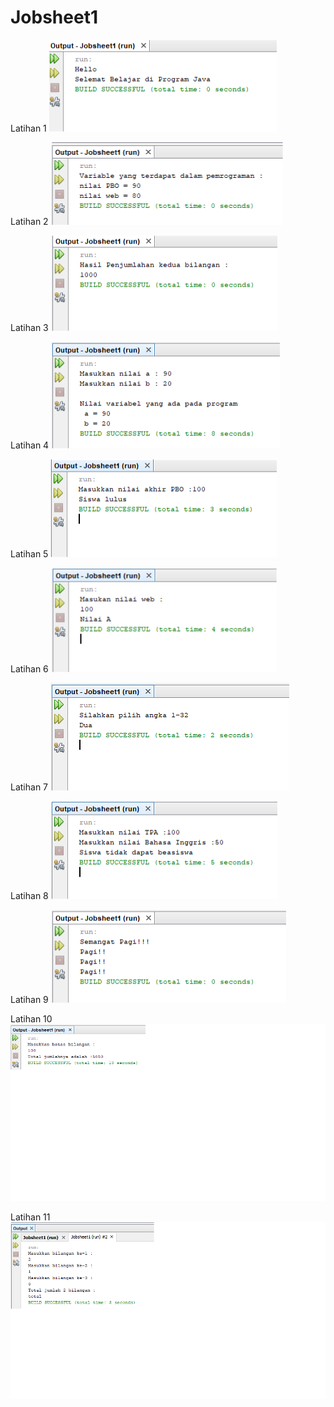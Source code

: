 # Jobsheet1
Latihan 1
![Latihan 1](https://github.com/Syauqii/Jobsheet1/blob/master/lat1.png)


Latihan 2
![Latihan 2](https://github.com/Syauqii/Jobsheet1/blob/master/lat2.png)


Latihan 3
![Latihan 3](https://github.com/Syauqii/Jobsheet1/blob/master/lat3.png)


Latihan 4
![Latihan 4](https://github.com/Syauqii/Jobsheet1/blob/master/lat4.png)


Latihan 5
![Latihan 5](https://github.com/Syauqii/Jobsheet1/blob/master/lat5.png)


Latihan 6
![Latihan 6](https://github.com/Syauqii/Jobsheet1/blob/master/lat6.png)


Latihan 7
![Latihan 7](https://github.com/Syauqii/Jobsheet1/blob/master/lat7.png)


Latihan 8
![Latihan 8](https://github.com/Syauqii/Jobsheet1/blob/master/lat8.png)


Latihan 9
![Latihan 9](https://github.com/Syauqii/Jobsheet1/blob/master/lat9.png)


Latihan 10
![Latihan 10](https://github.com/Syauqii/Jobsheet1/blob/master/lat10.png)


Latihan 11
![Latihan 11](https://github.com/Syauqii/Jobsheet1/blob/master/lat11.png)
